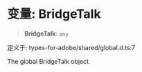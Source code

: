 # 变量: BridgeTalk

> **BridgeTalk**: `any`

定义于: types-for-adobe/shared/global.d.ts:7

The global BridgeTalk object.
